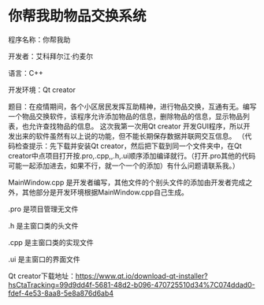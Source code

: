 # 你帮我助物品交换系统
程序名称：你帮我助

开发者：艾科拜尔江·约麦尔

语言：C++

开发环境：Qt creator

题目：在疫情期间，各个小区居民发挥互助精神，进行物品交换，互通有无。编写一个物品交换软件，该程序允许添加物品的信息，删除物品的信息，显示物品列表，也允许查找物品的信息。
这次我第一次用Qt creator 开发GUI程序，所以开发出来的软件虽然有以上说的功能，但不能长期保存数据并联网交互信息。
（代码检查提示：先下载并安装Qt creator，然后把下载到同一个文件夹中，在Qt creator中点项目打开按.pro,.cpp,,.h,.ui顺序添加编译就行。（打开.pro其他的代码可能一起添加进去，如果不行，就一个一个的添加）有什么问题请联系我。）

MainWindow.cpp 是开发者编写，其他文件的个别头文件的添加由开发者完成之外，其他部分是开发环境根据MainWindow.cpp自己生成。

.pro 是项目管理无文件

.h   是主窗口类的头文件

.cpp 是主窗口类的实现文件

.ui  是主窗口的界面文件

Qt creator下载地址：https://www.qt.io/download-qt-installer?hsCtaTracking=99d9dd4f-5681-48d2-b096-470725510d34%7C074ddad0-fdef-4e53-8aa8-5e8a876d6ab4
